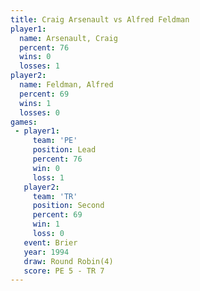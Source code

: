 ```yaml
---
title: Craig Arsenault vs Alfred Feldman
player1:                
  name: Arsenault, Craig
  percent: 76           
  wins: 0               
  losses: 1             
player2:                
  name: Feldman, Alfred 
  percent: 69           
  wins: 1               
  losses: 0             
games:
 - player1:        
     team: 'PE'    
     position: Lead
     percent: 76   
     win: 0        
     loss: 1       
   player2:          
     team: 'TR'      
     position: Second
     percent: 69     
     win: 1          
     loss: 0         
   event: Brier        
   year: 1994          
   draw: Round Robin(4)
   score: PE 5 - TR 7  
---
```

